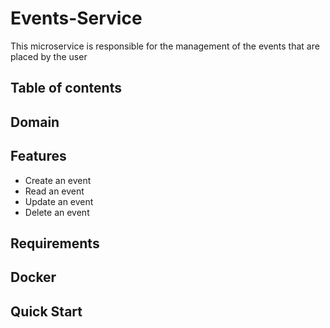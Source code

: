 # Events-Service

This microservice is responsible for the management of the events that are placed by the user

## Table of contents

## Domain

## Features
 - Create an event
 - Read an event
 - Update an event
 - Delete an event

## Requirements

## Docker

## Quick Start
